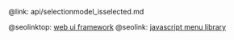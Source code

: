 @link: api/selectionmodel_isselected.md

@seolinktop: [web ui framework](https://webix.com)
@seolink: [javascript menu library](https://webix.com/widget/menu/)
